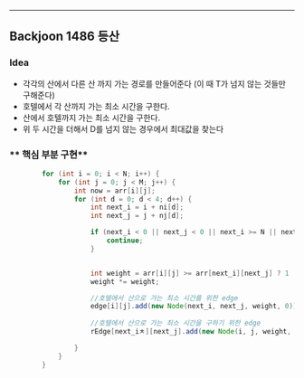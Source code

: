 ---
## Backjoon 1486 등산
### **Idea**
* 각각의 산에서 다른 산 까지 가는 경로를 만들어준다 (이 때 T가 넘지 않는 것들만 구해준다)
* 호텔에서 각 산까지 가는 최소 시간을 구한다.
* 산에서 호텔까지 가는 최소 시간을 구한다.
* 위 두 시간을 더해서 D를 넘지 않는 경우에서 최대값을 찾는다


### ** 핵심 부분 구현**
```java
		for (int i = 0; i < N; i++) {
			for (int j = 0; j < M; j++) {
				int now = arr[i][j];
				for (int d = 0; d < 4; d++) {
					int next_i = i + ni[d];
					int next_j = j + nj[d];

					if (next_i < 0 || next_j < 0 || next_i >= N || next_j >= M || Math.abs(now - arr[next_i][next_j]) > T) {
						continue;
					}


					int weight = arr[i][j] >= arr[next_i][next_j] ? 1 : Math.abs(arr[i][j] - arr[next_i][next_j]);
					weight *= weight;

					//호텔에서 산으로 가는 최소 시간를 위한 edge
					edge[i][j].add(new Node(next_i, next_j, weight, 0));
					
					//호텔에서 산으로 가는 최소 시간을 구하기 위한 edge
					rEdge[next_iㅊ][next_j].add(new Node(i, j, weight, 0));

				}
			}
		}

```


